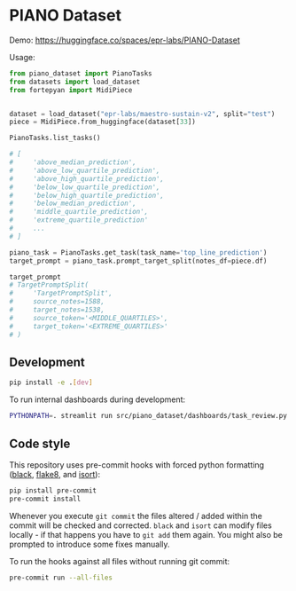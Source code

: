 # PIANO Dataset

Demo: https://huggingface.co/spaces/epr-labs/PIANO-Dataset

Usage:

```python
from piano_dataset import PianoTasks
from datasets import load_dataset
from fortepyan import MidiPiece


dataset = load_dataset("epr-labs/maestro-sustain-v2", split="test")
piece = MidiPiece.from_huggingface(dataset[33])

PianoTasks.list_tasks()

# [
#     'above_median_prediction',
#     'above_low_quartile_prediction',
#     'above_high_quartile_prediction',
#     'below_low_quartile_prediction',
#     'below_high_quartile_prediction',
#     'below_median_prediction',
#     'middle_quartile_prediction',
#     'extreme_quartile_prediction'
#     ...
# ]

piano_task = PianoTasks.get_task(task_name='top_line_prediction')
target_prompt = piano_task.prompt_target_split(notes_df=piece.df)

target_prompt
# TargetPromptSplit(
#     'TargetPromptSplit',
#     source_notes=1588,
#     target_notes=1538,
#     source_token='<MIDDLE_QUARTILES>',
#     target_token='<EXTREME_QUARTILES>'
# )
```

## Development

```sh
pip install -e .[dev]
```

To run internal dashboards during development:

```sh
PYTHONPATH=. streamlit run src/piano_dataset/dashboards/task_review.py
```

## Code style
This repository uses pre-commit hooks with forced python formatting ([black](https://github.com/psf/black),
[flake8](https://flake8.pycqa.org/en/latest/), and [isort](https://pycqa.github.io/isort/)):

```sh
pip install pre-commit
pre-commit install
```

Whenever you execute `git commit` the files altered / added within the commit will be checked and corrected.
`black` and `isort` can modify files locally - if that happens you have to `git add` them again.
You might also be prompted to introduce some fixes manually.

To run the hooks against all files without running git commit:

```sh
pre-commit run --all-files
```
